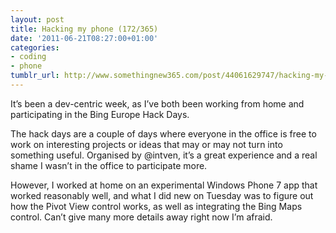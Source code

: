 ```yaml
---
layout: post
title: Hacking my phone (172/365)
date: '2011-06-21T08:27:00+01:00'
categories:
- coding
- phone
tumblr_url: http://www.somethingnew365.com/post/44061629747/hacking-my-phone-172365
---
```

It’s been a dev-centric week, as I’ve both been working from home and participating in the Bing Europe Hack Days.

The hack days are a couple of days where everyone in the office is free to work on interesting projects or ideas that may or may not turn into something useful. Organised by @intven, it’s a great experience and a real shame I wasn’t in the office to participate more.

However, I worked at home on an experimental Windows Phone 7 app that worked reasonably well, and what I did new on Tuesday was to figure out how the Pivot View control works, as well as integrating the Bing Maps control. Can’t give many more details away right now I’m afraid.
